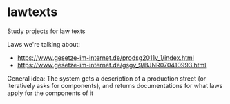 # lawtexts
Study projects for law texts


Laws we're talking about: 
* https://www.gesetze-im-internet.de/prodsg2011v_1/index.html
* https://www.gesetze-im-internet.de/gsgv_9/BJNR070410993.html

General idea:
The system gets a description of a production street (or iteratively asks for components), and returns documentations for what laws apply for the components of it
